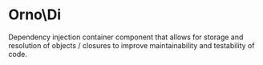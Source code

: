 Orno\Di
===

Dependency injection container component that allows for storage and resolution of objects / closures to improve maintainability and testability of code.